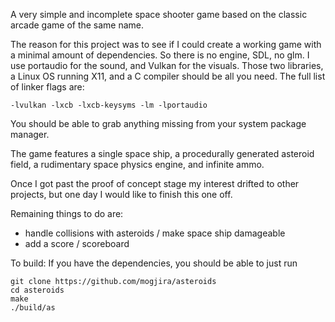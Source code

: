 A very simple and incomplete space shooter game based on the classic arcade game of the same name.

The reason for this project was to see if I could create a working game with a minimal amount of dependencies. So there is no engine, SDL, no glm. I use portaudio for the sound, and Vulkan for the visuals. Those two libraries, a Linux OS running X11, and a C compiler should be all you need. The full list of linker flags are:

`-lvulkan -lxcb -lxcb-keysyms -lm -lportaudio`

You should be able to grab anything missing from your system package manager.

The game features a single space ship, a procedurally generated asteroid field, a rudimentary space physics engine, and infinite ammo.

Once I got past the proof of concept stage my interest drifted to other projects, but one day I would like to finish this one off.

Remaining things to do are:
- handle collisions with asteroids / make space ship damageable
- add a score / scoreboard

To build:
If you have the dependencies, you should be able to just run

```
git clone https://github.com/mogjira/asteroids
cd asteroids
make
./build/as
```
